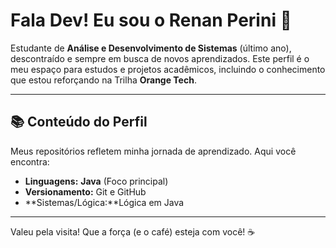 # Fala Dev! Eu sou o Renan Perini 👋

Estudante de **Análise e Desenvolvimento de Sistemas** (último ano), descontraído e sempre em busca de novos aprendizados. Este perfil é o meu espaço para estudos e projetos acadêmicos, incluindo o conhecimento que estou reforçando na Trilha **Orange Tech**.

---

## 📚 Conteúdo do Perfil

Meus repositórios refletem minha jornada de aprendizado. Aqui você encontra:

* **Linguagens:** **Java** (Foco principal)
* **Versionamento:** Git e GitHub
* **Sistemas/Lógica:**Lógica em Java

---

  Valeu pela visita! Que a força (e o café) esteja com você! ☕
